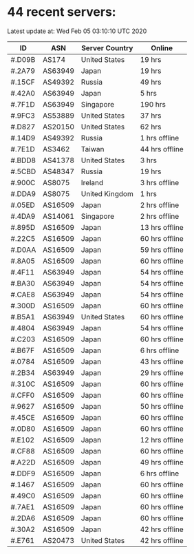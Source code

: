 # 44 recent servers:

Latest update at: Wed Feb 05 03:10:10 UTC 2020

| ID | ASN | Server Country | Online |
| -- | --- | -------------- | ------ |
| #.D09B | AS174 | United States | 19 hrs |
| #.2A79 | AS63949 | Japan | 19 hrs |
| #.15CF | AS49392 | Russia | 49 hrs |
| #.42A0 | AS63949 | Japan | 5 hrs |
| #.7F1D | AS63949 | Singapore | 190 hrs |
| #.9FC3 | AS53889 | United States | 37 hrs |
| #.D827 | AS20150 | United States | 62 hrs |
| #.14D9 | AS49392 | Russia | 1 hrs offline |
| #.7E1D | AS3462 | Taiwan | 44 hrs offline |
| #.BDD8 | AS41378 | United States | 3 hrs |
| #.5CBD | AS48347 | Russia | 19 hrs |
| #.900C | AS8075 | Ireland | 3 hrs offline |
| #.DDA9 | AS8075 | United Kingdom | 1 hrs |
| #.05ED | AS16509 | Japan | 2 hrs offline |
| #.4DA9 | AS14061 | Singapore | 2 hrs offline |
| #.895D | AS16509 | Japan | 13 hrs offline |
| #.22C5 | AS16509 | Japan | 60 hrs offline |
| #.D0AA | AS16509 | Japan | 59 hrs offline |
| #.8A05 | AS16509 | Japan | 60 hrs offline |
| #.4F11 | AS63949 | Japan | 54 hrs offline |
| #.BA30 | AS63949 | Japan | 54 hrs offline |
| #.CAE8 | AS63949 | Japan | 54 hrs offline |
| #.300D | AS16509 | Japan | 60 hrs offline |
| #.B5A1 | AS63949 | United States | 60 hrs offline |
| #.4804 | AS63949 | Japan | 54 hrs offline |
| #.C203 | AS16509 | Japan | 60 hrs offline |
| #.B67F | AS16509 | Japan | 6 hrs offline |
| #.0784 | AS16509 | Japan | 43 hrs offline |
| #.2B34 | AS63949 | Japan | 29 hrs offline |
| #.310C | AS16509 | Japan | 60 hrs offline |
| #.CFF0 | AS16509 | Japan | 60 hrs offline |
| #.9627 | AS16509 | Japan | 50 hrs offline |
| #.45CE | AS16509 | Japan | 60 hrs offline |
| #.0D80 | AS16509 | Japan | 60 hrs offline |
| #.E102 | AS16509 | Japan | 12 hrs offline |
| #.CF88 | AS16509 | Japan | 60 hrs offline |
| #.A22D | AS16509 | Japan | 49 hrs offline |
| #.DDF9 | AS16509 | Japan | 6 hrs offline |
| #.1467 | AS16509 | Japan | 60 hrs offline |
| #.49C0 | AS16509 | Japan | 60 hrs offline |
| #.7AE1 | AS16509 | Japan | 60 hrs offline |
| #.2DA6 | AS16509 | Japan | 60 hrs offline |
| #.30A2 | AS16509 | Japan | 42 hrs offline |
| #.E761 | AS20473 | United States | 42 hrs offline |

